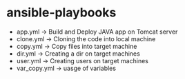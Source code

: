 # ansible-playbooks

- app.yml -> Build and Deploy JAVA app on Tomcat server
- clone.yml -> Cloning the code into local machine
- copy.yml -> Copy files into target machine
- dir.yml -> Creating a dir on target machines
- user.yml -> Creating users on target machines
- var_copy.yml -> uasge of variables
